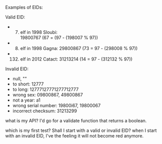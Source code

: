 

Examples of EIDs:

Valid EID: 
- 7. elf in 1998 Sloubi:   
    19800767 (67 = (97 - (198007 % 97))
- 8. elf in 1998 Gagna:
    29800867 (73 = 97 - (298008 % 97))
- 132. elf in 2012 Catact: 
    31213214 (14 = 97 - (312132 % 97))

Invalid EID:
- null, ""
- to short: 12777
- to long: 12777127771277712777
- wrong sex: 09800867, 49800867
- not a year: a1
- wrong serial number: 19800i67, 19800067
- incorrect checksum: 31213299


what is my API?
I'd go for a validate function that returns a boolean.

which is my first test? 
Shall I start with a valid or invalid EID? when I start with an invalid EID, I've the feeling it will not become red anymore.
